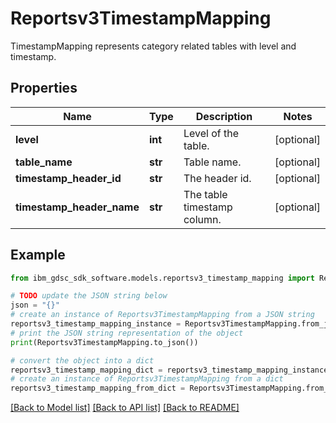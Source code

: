 # Reportsv3TimestampMapping

TimestampMapping represents category related tables with level and timestamp.

## Properties

Name | Type | Description | Notes
------------ | ------------- | ------------- | -------------
**level** | **int** | Level of the table. | [optional] 
**table_name** | **str** | Table name. | [optional] 
**timestamp_header_id** | **str** | The header id. | [optional] 
**timestamp_header_name** | **str** | The table timestamp column. | [optional] 

## Example

```python
from ibm_gdsc_sdk_software.models.reportsv3_timestamp_mapping import Reportsv3TimestampMapping

# TODO update the JSON string below
json = "{}"
# create an instance of Reportsv3TimestampMapping from a JSON string
reportsv3_timestamp_mapping_instance = Reportsv3TimestampMapping.from_json(json)
# print the JSON string representation of the object
print(Reportsv3TimestampMapping.to_json())

# convert the object into a dict
reportsv3_timestamp_mapping_dict = reportsv3_timestamp_mapping_instance.to_dict()
# create an instance of Reportsv3TimestampMapping from a dict
reportsv3_timestamp_mapping_from_dict = Reportsv3TimestampMapping.from_dict(reportsv3_timestamp_mapping_dict)
```
[[Back to Model list]](../README.md#documentation-for-models) [[Back to API list]](../README.md#documentation-for-api-endpoints) [[Back to README]](../README.md)



